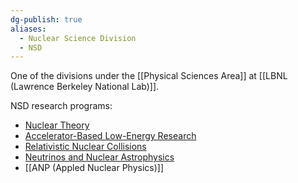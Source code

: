 ```yaml
---
dg-publish: true
aliases:
  - Nuclear Science Division
  - NSD
---
```

One of the divisions under the [[Physical Sciences Area]] at [[LBNL (Lawrence Berkeley National Lab)]].

NSD research programs:
- [Nuclear Theory](https://www-nsd.lbl.gov/2021/02/04/nuclear-theory/)
- [Accelerator-Based Low-Energy Research](https://www-nsd.lbl.gov/2021/02/04/accelerator-based-low-energy-research/)
- [Relativistic Nuclear Collisions](https://www-nsd.lbl.gov/2021/02/04/relativistic-nuclear-collisions/)
- [Neutrinos and Nuclear Astrophysics](https://www-nsd.lbl.gov/2021/02/04/neutrinos-and-nuclear-astrophysics/)
- [[ANP (Appled Nuclear Physics)]]
